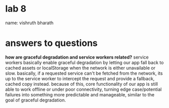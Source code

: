 # lab 8
name: vishruth bharath

# answers to questions
**how are graceful degradation and service workers related?**
service workers basically enable graceful degradation by letting our app fall back to cached assets or localStorage when the network is either unavailable or slow. basically, if a requested service can't be fetched from the network, its up to the service worker to intercept the request and provide a fallback, cached copy instead. because of this, core functionality of our app is still able to work offline or under poor connectivity, turning edge case/potential failures into something more predictable and manageable, similar to the goal of graceful degradation.
